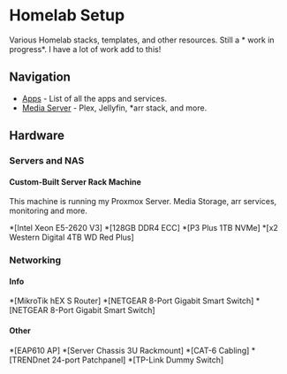 # Homelab Setup

Various Homelab stacks, templates, and other resources. Still a * work in progress*. I have a lot of work add to this!

## Navigation
* [Apps](https://github.com/Craqve/homelab/tree/main/apps) - List of all the apps and services.
* [Media Server](https://github.com/TechHutTV/homelab/tree/main/media) - Plex, Jellyfin, *arr stack, and more.

## Hardware


### Servers and NAS

#### Custom-Built Server Rack Machine
This machine is running my Proxmox Server. Media Storage, arr services, monitoring and more.

*[Intel Xeon E5-2620 V3]
*[128GB DDR4 ECC]
*[P3 Plus 1TB NVMe]
*[x2 Western Digital 4TB WD Red Plus]

### Networking
#### Info
*[MikroTik hEX S Router]
*[NETGEAR 8-Port Gigabit Smart Switch]
*[NETGEAR 8-Port Gigabit Smart Switch]

#### Other
*[EAP610 AP]
*[Server Chassis 3U Rackmount]
*[CAT-6 Cabling]
*[TRENDnet 24-port Patchpanel]
*[TP-Link Dummy Switch]